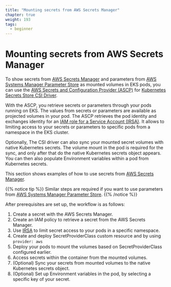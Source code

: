 ```yaml
---
title: "Mounting secrets from AWS Secrets Manager"
chapter: true
weight: 193
tags:
  - beginner
---
```


# Mounting secrets from AWS Secrets Manager

To show secrets from [AWS Secrets Manager](https://docs.aws.amazon.com/secretsmanager/latest/userguide/integrating_csi_driver.html) and parameters from [AWS Systems Manager Parameter Store](https://docs.aws.amazon.com/systems-manager/latest/userguide/integrating_csi_driver.html) as mounted volumes in EKS pods, you can use the [AWS Secrets and Configuration Provider (ASCP)](https://github.com/aws/secrets-store-csi-driver-provider-aws) for [Kubernetes Secrets Store CSI Driver](https://secrets-store-csi-driver.sigs.k8s.io/).

With the ASCP, you retrieve secrets or parameters through your pods running on EKS. The values from secrets or parameters are available as projected volumes in your pod. The ASCP retrieves the pod identity and exchanges identity for an [IAM role for a Service Account (IRSA)](https://aws.amazon.com/blogs/opensource/introducing-fine-grained-iam-roles-service-accounts/). It allows to limiting access to your secrets or parameters to specific pods from a namespace in the EKS cluster.

Optionally, The CSI driver can also sync your mounted secret volumes with native Kubernetes secrets. The volume mount in the pod is required for the sync, and only after that do the native Kubernetes secrets object appears. You can then also populate Environment variables within a pod from Kubernetes secrets.


This section shows examples of how to use secrets from [AWS Secrets Manager](https://docs.aws.amazon.com/secretsmanager/latest/userguide/integrating_csi_driver.html). 

{{% notice tip %}}
Similar steps are required if you want to use parameters from [AWS Systems Manager Parameter Store](https://docs.aws.amazon.com/systems-manager/latest/userguide/integrating_csi_driver.html).
{{% /notice %}}

After prerequisites are set up, the workflow is as follows:

1. Create a secret with the AWS Secrets Manager.
2. Create an IAM policy to retrieve a secret from the AWS Secrets Manager.
3. Use [IRSA](https://docs.aws.amazon.com/eks/latest/userguide/iam-roles-for-service-accounts.html) to limit secret access to your pods in a specific namespace.
4. Create and deploy SecretProviderClass custom resource and by using ```provider: aws```
5. Deploy your pods to mount the volumes based on SecretProviderClass configured earlier.
6. Access secrets within the container from the mounted volumes.
7. (Optional) Sync your secrets from mounted volumes to the native Kubernetes secrets object.
8. (Optional) Set up  Environment variables in the pod, by selecting a specific key of your secret. 
